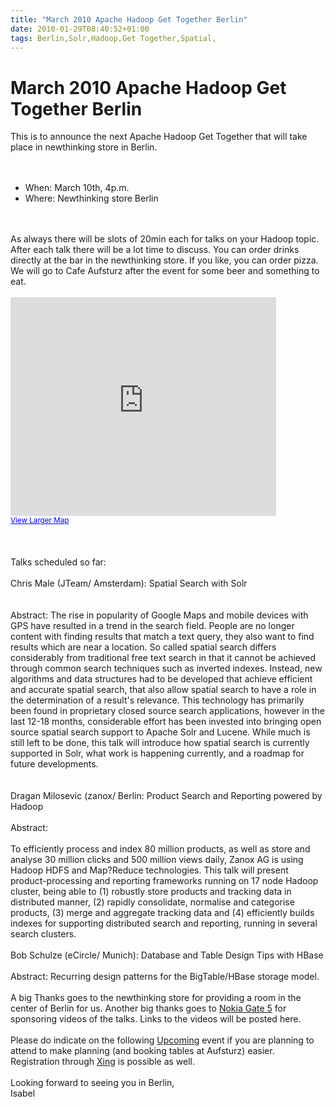 ```yaml
---
title: "March 2010 Apache Hadoop Get Together Berlin"
date: 2010-01-29T08:40:52+01:00
tags: Berlin,Solr,Hadoop,Get Together,Spatial,
---
```


# March 2010 Apache Hadoop Get Together Berlin


This is to announce the next Apache Hadoop Get Together that will take place in newthinking store in 
Berlin.<br><br><ul><br><li>When: March 10th, 4p.m.<br><li>Where: Newthinking store Berlin<br></ul><br><br>As always 
there will be slots of 20min each for talks on your Hadoop topic. After each talk there will be a lot time to discuss. 
You can order drinks directly at the bar in the newthinking store. If you like, you can order pizza. We will go to Cafe 
Aufsturz after the event for some beer and something to eat.<br><br><iframe width="425" height="350" frameborder="0" 
scrolling="no" marginheight="0" marginwidth="0" 
src="http://maps.google.com/maps?f=q&amp;source=s_q&amp;hl=en&amp;geocode=&amp;q=berlin+tucholskystr+48&amp;sll=52.52123
5,13.382254&amp;sspn=0.052434,0.110378&amp;ie=UTF8&amp;hq=&amp;hnear=Tucholskystra%C3%9Fe+48,+Mitte+10117+Berlin,+German
y&amp;z=16&amp;ll=52.527618,13.39285&amp;output=embed"></iframe><br /><small><a 
href="http://maps.google.com/maps?f=q&amp;source=embed&amp;hl=en&amp;geocode=&amp;q=berlin+tucholskystr+48&amp;sll=52.52
1235,13.382254&amp;sspn=0.052434,0.110378&amp;ie=UTF8&amp;hq=&amp;hnear=Tucholskystra%C3%9Fe+48,+Mitte+10117+Berlin,+Ger
many&amp;z=16&amp;ll=52.527618,13.39285" style="color:#0000FF;text-align:left">View Larger 
Map</a></small><br><br><br><br>Talks scheduled so far:<br><br>Chris Male (JTeam/ Amsterdam):  Spatial Search with Solr  
                  <br><br>Abstract: The rise in popularity of Google Maps and mobile devices with GPS have resulted in 
a trend in the search field. People are no longer content with finding results that match a text query, they also want 
to find results which are near a location. So called spatial search differs considerably from traditional free text 
search in that it cannot be achieved through common search techniques such as inverted indexes. Instead, new algorithms 
and data structures had to be developed that achieve efficient and accurate spatial search, that also allow spatial 
search to have a role in the determination of a result's relevance. This technology has primarily been found in 
proprietary closed source search applications, however in the last 12-18 months, considerable effort has been invested 
into bringing open source spatial search support to Apache Solr and Lucene. While much is still left to be done, this 
talk will introduce how spatial search is currently supported in Solr, what work is happening currently, and a roadmap 
for future developments.<br><br><br>Dragan Milosevic (zanox/ Berlin: Product Search and Reporting powered by 
Hadoop<br><br>Abstract:<br><br>To efficiently process and index 80 million products, as well as store and analyse 30 
million clicks and 500 million views daily, Zanox AG is using Hadoop HDFS and Map?Reduce technologies. This talk will 
present product-processing and reporting frameworks running on 17 node Hadoop cluster, being able to (1) robustly store 
products and tracking data in distributed manner, (2) rapidly consolidate, normalise and categorise products, (3) merge 
and aggregate tracking data and (4) efficiently builds indexes for supporting distributed search and reporting, running 
in several search clusters.<br><br>Bob Schulze (eCircle/ Munich): Database and Table Design Tips with 
HBase<br><br>Abstract: Recurring design patterns for the BigTable/HBase storage model.<br><br>A big Thanks goes to the 
newthinking store for providing a room in the center of Berlin for us. Another big thanks goes to <a 
href="http://maps.ovi.com">Nokia Gate 5</a> for sponsoring videos of the talks. Links to the videos will be posted 
here.<br><br>Please do indicate on the following <a 
href="http://upcoming.yahoo.com/event/5280014/BERLIN/Berlin/Apache-Hadoop-Get-Together-Berlin-March-2010/newthinking-sto
re/?ps=7">Upcoming</a> event if you are planning to attend to make planning (and booking tables at Aufsturz) easier. 
Registration through <a href="https://www.xing.com/events/apache-hadoop-march-2010-459305">Xing</a> is possible as 
well.<br><br>Looking forward to seeing you in Berlin,<br>Isabel
